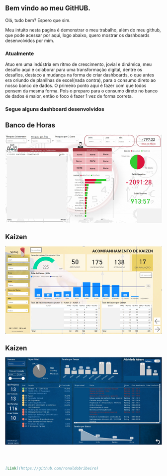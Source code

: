 ## Bem vindo ao meu GitHUB.

Olá, tudo bem? Espero que sim. 

Meu intuito nesta pagina é demonstrar o meu trabalho, além do meu github, que pode acessar por aqui, logo abaixo, quero mostrar os dashboards desenvolvidos por mim. 

### Atualmente

Atuo em uma indústria em ritmo de crescimento, jovial e dinâmica, meu desafio aqui é colaborar para uma transformação digital, dentre os desafios, destaco a mudança na forma de criar dashboards, o que antes era oriundo de planilhas de excel(nada contra), para o consumo direto ao nosso banco de dados. O primeiro ponto aqui é fazer com que todos pensem da mesma forma. Pois o preparo para o consumo direto no banco de dados é maior, então o foco é fazer 1 vez de forma correta.


### Segue alguns dashboard desenvolvidos
## Banco de Horas
<p align ="center">
  <img width="800" src="src/assets/banco de horas.png">
 </p>
 
 ## Kaizen
 <p align ="center">
  <img width="800" src="src/assets/kaizen.png">
 </p>
 
 ## Kaizen
 <p align ="center">
  <img width="800" src="src/assets/quadro_projetos.png">
 </p>

```markdown



[Link](https://github.com/ronaldobribeiro)
